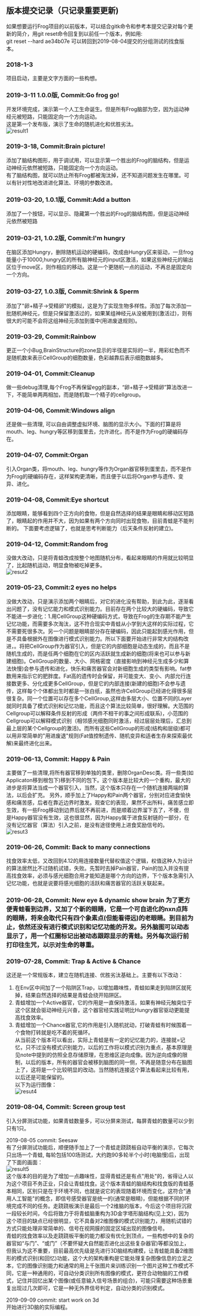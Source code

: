 ## 版本提交记录（只记录重要更新)

如果想要运行Frog项目的以前版本，可以结合gitk命令和参考本提交记录对每个更新的简介，用git reset命令回复到以前任一个版本，例如用:   
git reset --hard ae34b07e 可以转回到2019-08-04提交的分组测试的找食版本。  



### 2018-1-3 
项目启动，主要是文字方面的一些构想。  

### 2019-3-11 1.0.0版, Commit:Go frog go!
开发环境完成，演示第一个人工生命诞生。但是所有Frog脑部为空，因为运动神经元被短路，只能固定向一个方向运动。  
这是第一个发布版，演示了生命的随机进化和优胜劣汰。   
![result1](https://gitee.com/drinkjava2/frog/raw/master/result1.gif)   

### 2019-3-18, Commit:Brain picture!
添加了脑结构图形，用于调试用，可以显示第一个胜出的Frog的脑结构，但是运动神经元依然被短路，只能固定向一个方向运动。  
有了脑结构图，就可以防止所有Frog都被淘汰掉，还不知道问题发生在哪里。可以有针对性地改进进化算法、环境的参数改进。  

### 2019-03-20, 1.0.1版, Commit:Add a button
添加了一个按钮，可以显示、隐藏第一个胜出的Frog的脑结构图，但是运动神经元依然被短路  

### 2019-03-21, 1.0.2版, Commit:I'm hungry
在脑区添加Hungry，删除随机运动的硬编码，改成由Hungry区来驱动，一旦frog能量小于10000,hungry区的所有脑神经元的input区激活，如果这些神经元的输出区位于move区，则作相应的移动。这是一个更随机一点的运动，不再总是固定向一个方向。 

### 2019-03-27, 1.0.3版, Commit:Shrink & Sperm
添加了"卵+精子->受精卵"的模拟，这是为了实现生物多样性。添加了每次添加一批随机神经元，但是只保留激活过的，如果某组神经元从没被用到(激活过)，则有很大的可能不会将这组神经元添加到蛋中(用进废退规则)。

### 2019-03-29, Commit:Rainbow
更正一个小Bug,BrainStructure的zone显示的半径是实际的一半，用彩虹色而不是随机数来表示CellGroup的细胞数量，色彩越靠后表示细胞数越多。

### 2019-04-01, Commit:Cleanup
做一些debug清理,每个Frog不再保留egg的副本，“卵+精子->受精卵”算法改进一下，不能简单两两相加，而是随机取一个精子的cellgroup。

### 2019-04-06, Commit:Windows align
还是做一些清理, 可以自由调整虚拟环境、脑图的显示大小。下面的打算是将mouth、leg、hungry等区移到蛋里去，允许进化，而不是作为Frog的硬编码存在。

### 2019-04-07, Commit:Organ
引入Organ类，将mouth、leg、hungry等作为Organ器官移到蛋里去，而不是作为Frog的硬编码存在，这样架构更清晰，而且便于以后将Organ参与遗传、变异、进化。

### 2019-04-08, Commit:Eye shortcut
添加眼睛，能够看到四个正方向的食物，但是自然选择的结果是眼睛和移动区短路了，眼睛起的作用并不大，因为如果有两个方向同时出现食物，目前青蛙是不能判断的。
下面要考虑逻辑了，也就是思考判断能力（后天条件反射的建立)。

### 2019-04-12, Commit:Random frog
没做大改动，只是将青蛙改成按整个地图随机分布，看起来眼睛的作用就比较明显了，比起随机运动，明显食物被吃掉更多。   
![resut2](https://gitee.com/drinkjava2/frog/raw/master/result2.gif)    

### 2019-05-23, Commit:2 eyes no helps
没做大改动，只是演示添加两个眼睛后，对它的进化没有帮助，到此为此，逐渐看出问题了，没有记忆能力和模式识别能力。目前存在两个比较大的硬编码，导致它不能进一步进化：1.用CellGroup这种硬编码方式，导致在Frog的生存期不能产生记忆功能，而需要多次淘汰，这不符合现实中青蛙从小学到大这样的实际过程，它不需要死很多次。另一个问题是眼睛部分存在硬编码，因此只能起到感光作用，但是不具备根据外在图像进行模式识别能力。所以下面要开始进行非常大的结构改进，。将把CellGroup作为器官引入，但是它的内部细胞是动态生成的，而且不是随机生成的，而是任两个细胞在它的区内活跃就生成新的细胞(将来也可以参与新建细胞)。CellGroup的数量、大小、网格密度（直接影响到神经元生成多少和算法快慢)会参与遗传和进化，快乐和痛苦器官会对新细胞生成的类型有影响。fat参数用来指示它的肥胖度。Fat高的遗传时会保留，并可能变大、变小、内部允行连接数更多、分化成更多CellGroup，但是它的内部连接(新建的细胞)不会参与遗传，这样每个个体都出生时都是一张白纸，虽然也许CellGroup已经进化得很多层很复杂。同一个位置可以存在多个CellGroup,这样由多层大小、位置不同的Layer就同时具备了模式识别和记忆功能，而且这个算法比较简单，很好理解。大范围的Cellgroup可以解释条件反射的形成（两件不相干的事之间形成联系)，小范围的Cellgroup可以解释模式识别（相邻感光细胞同时激活，经过层层处理后，汇总到最上层的某个Cellgroup的激活)。而所有这些CellGroup的形成(结构和层级)都可以用非常简单的"用进废退"规则(Fat值控制遗传、随机变异和适者生存来探索最优解)来最终进化出来。

### 2019-06-13, Commit: Happy & Pain
主要做了一些清理,将所有器官移到单独的类里，删除OrganDesc类。将一些类(如Applicaton移到根包下)移到不同的包下。这个版本是比较大的一个重构，最大的进步是将算法当成一个器官引入，当然，这个版本只存在一个随机连接两端的算法，以后会扩充。
另外，顺手加上了Happy和Pain两个器官，分别对应进食愉快感和痛苦感，后者在靠近边界时激发。观查它的表现，果然不出所料，痛苦感立即生效，有一些Frog移动到边界后就不再前进，而是顺着边界溜下去了，不傻，但是Happy器官没有生效，这也很显然，因为Happy属于进食反射链的一部分，在没有记忆器官（算法）引入之前，是没有途径使用上进食奖励信号的。  
![resut3](https://gitee.com/drinkjava2/frog/raw/master/result3.gif)   

### 2019-06-26, Commit: Back to many connections
找食效率太低，又改回到4.12的用连接数量代替权值这个逻辑，权值这种人为设计的算法居然比不过随机试错，失败。先暂时去掉Pain器官，Pain的加入并没有提高找食效率，必须与感光细胞合用才能知道是哪个方向的边界，下个版本急需引入记忆功能，也就是说要将感光细胞的活跃和痛苦器官的活跃关联起来。  

### 2019-06-28, Commit: New eye & dynamic show brain 为了更方便青蛙看到边界，又加了个新的眼睛，它是一个可自进化的nxn点阵的眼睛，将来会取代只有四个象素点(但能看得远)的老眼睛。到目前为止，依然还没有进行模式识别和记忆功能的开发。另外脑图可以动态显示了，用一个红圈标记出被动态跟踪显示的青蛙。另外每次运行前打印往生咒，以示对生命的尊重。  

### 2019-07-28, Commit: Trap & Active & Chance
这还是一个常规版本，建立在随机连接、优胜劣汰基础上。主要有以下改动：  
1. 在Env区中间加了一个陷阱区Trap，以增加趣味性，青蛙如果走到陷阱区就死掉，结果自然选择的结果是青蛙会绕开陷阱区。  
2. 青蛙增加一个Active器官，它的作用是一直保持激活，如果有神经元触突位于这个区就会驱动神经元兴奋，这个器官经实践证明比Hungry器官驱动更能提高找食效率。  
3. 青蛙增加一个Chance器官,它的作用是引入随机扰动，打破青蛙有时候围着一个食物打转就是吃不着的死循环。  
从当前这个版本可以看出，实际上青蛙是有一定的记忆能力的，连接就=记忆，只不过没有模式识别能力，以后的工作将以模式识别为重点，基本原理是见note中提到的仿照全息存储原理，在思维区逆向成像。因为逆向成像的限制，以后的版本，所有的器官会被移到脑图的同一侧，不再是随意分布在脑图上了，这将是一个比较明显的改动。当然随机连接这个算法看起来比较有用，以后还是可能保留的。  
以下为运行图像：  
![resut4](https://gitee.com/drinkjava2/frog/raw/master/result4.gif)    

### 2019-08-04, Commit: Screen group test  
引入分屏测试功能，如果青蛙数量多，可以分屏来测试，每屏青蛙的数量可以少到只有1只。  

2019-08-05 commit: Seesaw  
有了分屏测试功能后，顺便随手加上了一个青蛙走跷跷板自动平衡的演示，它每次只出场一个青蛙, 每轮包括100场测试，大约跑90多轮半个小时(电脑慢)后，出现了下面的画面：  
![result5](https://gitee.com/drinkjava2/frog/raw/master/result5_seesaw.gif)  
这个版本的目的是为了增加一点趣味性，显得青蛙还是有点"用处"的，省得让人以为这个项目不务正业，只会让青蛙找食。这个版本青蛙的脑结构和找食版的青蛙基本相同，区别只是在于环境不同，也就是说它的表现随着环境而变化，这符合"通用人工智能"的概念，即信号感受器官是统一的(通常是眼睛)，但能根据不同的环境完成不同的任务。走跷跷板演示是最后一个2维脑的版本，今后这个项目将沉寂一段较长时间，今后将致力于将青蛙脑重构为3D金字塔形脑结构(见上文)，因为这个项目的缺点已经很明显，它不具备对2维图像的模式识别能力，用随机试错的方式只能处理非常简单的、信号在视网膜的固定区域出现的图像信号。  
青蛙的找食效率以及走跷跷板平衡的能力都没有优化到顶点，一些构想中的复杂的器官如“与门”、“或门”（不要怀疑大自然能否进化出这些复杂器官)等都没加上，但我认为这不重要，目前最高优先级是先进行3D脑结构建模，让青蛙能具备2维图形的模式识别(和回忆)功能，这个大的架构重构是它能处理复杂图像信息的立足之本，它的图像识别能力和通常的用上千张图片来训练识别一个图片这种工作模式不同，它是一种通用的，可自动分类识别所有图像的模式，更符合动物脑的工作模式，记住并回忆出某个图像(或任意输入信号场景的组合)，可能只需要这种场景重复出现过几次即可，它是一种无外界信号判定，自动分类的识别模式。   

2019-09-09 commit: start work on 3d  
开始进行3D脑的实际编程。